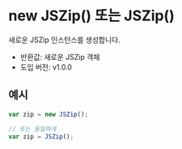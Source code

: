 # new JSZip() 또는 JSZip()

새로운 JSZip 인스턴스를 생성합니다.

- 반환값: 새로운 JSZip 객체
- 도입 버전: v1.0.0

## 예시

```js
var zip = new JSZip();

// 또는 동일하게
var zip = JSZip();
```
